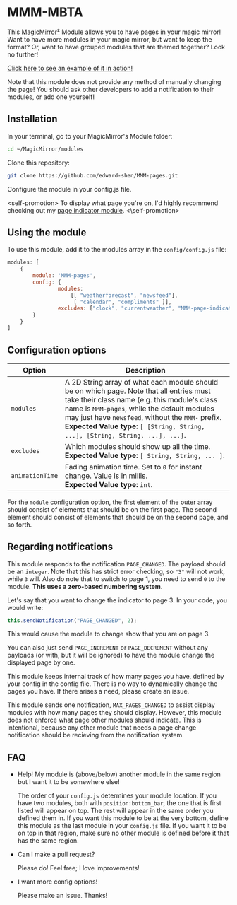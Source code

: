 
# MMM-MBTA

This [MagicMirror²][mm] Module allows you to have pages in your magic mirror! Want to have more modules in your magic mirror, but want to keep the format? Or, want to have grouped modules that are themed together? Look no further!

[Click here to see an example of it in action!](https://www.youtube.com/watch?v=1NQ-sGtdUdg)

Note that this module does not provide any method of manually changing the page! You should ask other developers to add a notification to their modules, or add one yourself!

## Installation

In your terminal, go to your MagicMirror's Module folder:

```bash
cd ~/MagicMirror/modules
```
Clone this repository:
```bash
git clone https://github.com/edward-shen/MMM-pages.git
```
Configure the module in your config.js file.

\<self-promotion>
To display what page you're on, I'd highly recommend checking out my [page indicator module][page indicator]. 
\<\\self-promotion>

## Using the module

To use this module, add it to the modules array in the `config/config.js` file:
```js
modules: [
    {
        module: 'MMM-pages',
        config: {
                modules:
                    [[ "weatherforecast", "newsfeed"],
                     [ "calendar", "compliments" ]],
                excludes: ["clock", "currentweather", "MMM-page-indicator"],
        }
    }
]
```

## Configuration options

Option|Description
------|-----------
`modules`|A 2D String array of what each module should be on which page. Note that all entries must take their class name (e.g. this module's class name is `MMM-pages`, while the default modules may just have `newsfeed`, without the `MMM-` prefix.<br/>**Expected Value type:** `[ [String, String, ...], [String, String, ...], ...]`.
`excludes`|Which modules should show up all the time.<br/>**Expected Value type:** `[ String, String, ... ]`.
`animationTime`|Fading animation time. Set to `0` for instant change. Value is in millis.<br/>**Expected Value type:** `int`.

For the `module` configuration option, the first element of the outer array should consist of elements that should be on the first page. The second element should consist of elements that should be on the second page, and so forth. 

## Regarding notifications

This module responds to the notification `PAGE_CHANGED`. The payload should be an `integer`. Note that this has strict error checking, so `"3"` will not work, while `3` will. Also do note that to switch to page 1, you need to send `0` to the module. **This uses a zero-based numbering system.**

Let's say that you want to change the indicator to page 3. In your code, you would write:
```js
this.sendNotification("PAGE_CHANGED", 2);
```
This would cause the module to change show that you are on page 3.

You can also just send `PAGE_INCREMENT` or `PAGE_DECREMENT` without any payloads (or with, but it will be ignored) to have the module change the displayed page by one.

This module keeps internal track of how many pages you have, defined by your config in the config file. There is no way to dynamically change the pages you have. If there arises a need, please create an issue.

This module sends one notification, `MAX_PAGES_CHANGED` to assist display modules with how many pages they should display. However, this module does not enforce what page other modules should indicate. This is intentional, because any other module that needs a page change notification should be recieving from the notification system.

## FAQ

- Help! My module is (above/below) another module in the same region but I want it to be somewhere else!

  The order of your `config.js` determines your module location. If you have two modules, both with `position:bottom_bar`, the one that is first listed will appear on top. The rest will appear in the same order you defined them in. If you want this module to be at the very bottom, define this module as the last module in your `config.js` file. If you want it to be on top in that region, make sure no other module is defined before it that has the same region.
  
- Can I make a pull request?

  Please do! Feel free; I love improvements!
  
- I want more config options!

  Please make an issue. Thanks!

[mm]: https://github.com/MichMich/MagicMirror
[page indicator]: https://github.com/edward-shen/MMM-page-indicator
